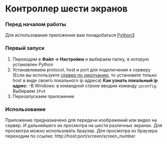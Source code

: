 # Контроллер шести экранов

### Перед началом работы

Для использования приложения вам понадобаться [Python3](https://www.python.org/downloads/)

### Первый запуск

1. Переходим в **Файл -> Настройки** и выбираем папку, в которую установлен Python
2. Устанавливаем protocol, host и port для подключения к серверу (Если вы используете [сервер по умолчанию](https://github.com/osovv/vk-backend), то установите только host в виде своего локального ip адреса)
	**Как узнать локальный ip адрес:**
	-В Windows: в командной строке вводим команду ```ipconfig```. Выбираем ```IPv4```
3. Перезапускаем приложение

### Использование

Приложение предназначено для передачи изображений или видео на сервер. И дальнейшего их просмотра на шести различных экранах. Для просмотра можно использовать браузер.
Для просмотра из браузера переходим по ссылке: http://host:port/screen/screen_number
